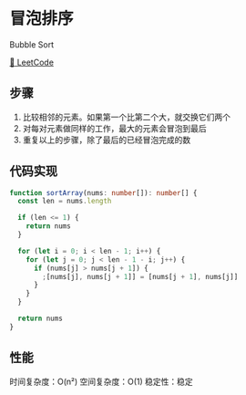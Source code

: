 # 冒泡排序

Bubble Sort

[🔗 LeetCode](https://leetcode.cn/problems/sort-an-array/)

## 步骤

1. 比较相邻的元素。如果第一个比第二个大，就交换它们两个
2. 对每对元素做同样的工作，最大的元素会冒泡到最后
3. 重复以上的步骤，除了最后的已经冒泡完成的数

## 代码实现

```ts
function sortArray(nums: number[]): number[] {
  const len = nums.length

  if (len <= 1) {
    return nums
  }

  for (let i = 0; i < len - 1; i++) {
    for (let j = 0; j < len - 1 - i; j++) {
      if (nums[j] > nums[j + 1]) {
        ;[nums[j], nums[j + 1]] = [nums[j + 1], nums[j]]
      }
    }
  }

  return nums
}
```

## 性能

时间复杂度：O(n²)
空间复杂度：O(1)
稳定性：稳定
